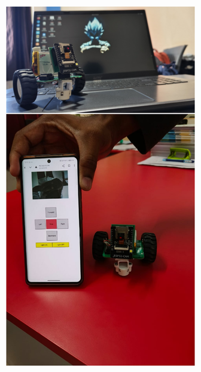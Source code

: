 ![Alt text](https://github.com/yuvaoff27/Smart-Mobile-Controlled-Mini-Surveillance-Robot-Car/blob/02995717493c40ba37313652a4baa24ed31f3799/WhatsApp%20Image%202025-03-20%20at%2018.47.15_0679ffa0.jpg)
![Alt text](https://github.com/yuvaoff27/Smart-Mobile-Controlled-Mini-Surveillance-Robot-Car/blob/02995717493c40ba37313652a4baa24ed31f3799/WhatsApp%20Image%202025-03-20%20at%2006.56.48_0b416252.jpg)
